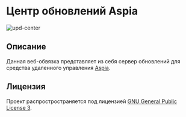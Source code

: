 # Центр обновлений Aspia

![upd-center](https://i.postimg.cc/rscdbcRs/aspia-upd-center.png)

## Описание

Данная веб-обвязка представляет из себя сервер обновлений для средства удаленного управления [Aspia](https://github.com/dchapyshev/aspia).

## Лицензия

Проект распростространяется под лицензией [GNU General Public License 3](LICENSE).